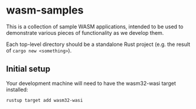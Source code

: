 # wasm-samples

This is a collection of sample WASM applications, intended to be used to demonstrate various pieces of functionality as we develop them.

Each top-level directory should be a standalone Rust project (e.g. the result of `cargo new <something>`).

## Initial setup
Your development machine will need to have the wasm32-wasi target installed:

```
rustup target add wasm32-wasi
```